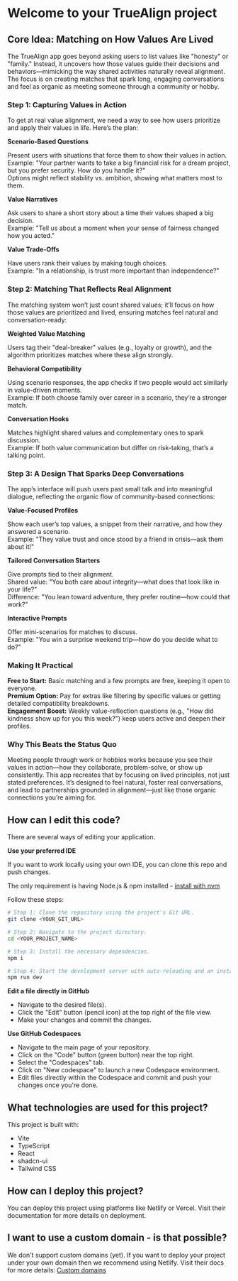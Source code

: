 # Welcome to your TrueAlign project

## Core Idea: Matching on How Values Are Lived

The TrueAlign app goes beyond asking users to list values like "honesty" or "family." Instead, it uncovers how those values guide their decisions and behaviors—mimicking the way shared activities naturally reveal alignment. The focus is on creating matches that spark long, engaging conversations and feel as organic as meeting someone through a community or hobby.

### Step 1: Capturing Values in Action

To get at real value alignment, we need a way to see how users prioritize and apply their values in life. Here’s the plan:

**Scenario-Based Questions**

Present users with situations that force them to show their values in action.  
Example: "Your partner wants to take a big financial risk for a dream project, but you prefer security. How do you handle it?"  
Options might reflect stability vs. ambition, showing what matters most to them.

**Value Narratives**

Ask users to share a short story about a time their values shaped a big decision.  
Example: "Tell us about a moment when your sense of fairness changed how you acted."

**Value Trade-Offs**

Have users rank their values by making tough choices.  
Example: "In a relationship, is trust more important than independence?"

### Step 2: Matching That Reflects Real Alignment

The matching system won’t just count shared values; it’ll focus on how those values are prioritized and lived, ensuring matches feel natural and conversation-ready:

**Weighted Value Matching**

Users tag their "deal-breaker" values (e.g., loyalty or growth), and the algorithm prioritizes matches where these align strongly.

**Behavioral Compatibility**

Using scenario responses, the app checks if two people would act similarly in value-driven moments.  
Example: If both choose family over career in a scenario, they’re a stronger match.

**Conversation Hooks**

Matches highlight shared values and complementary ones to spark discussion.  
Example: If both value communication but differ on risk-taking, that’s a talking point.

### Step 3: A Design That Sparks Deep Conversations

The app’s interface will push users past small talk and into meaningful dialogue, reflecting the organic flow of community-based connections:

**Value-Focused Profiles**

Show each user’s top values, a snippet from their narrative, and how they answered a scenario.  
Example: "They value trust and once stood by a friend in crisis—ask them about it!"

**Tailored Conversation Starters**

Give prompts tied to their alignment.  
Shared value: "You both care about integrity—what does that look like in your life?"  
Difference: "You lean toward adventure, they prefer routine—how could that work?"

**Interactive Prompts**

Offer mini-scenarios for matches to discuss.  
Example: "You win a surprise weekend trip—how do you decide what to do?"

### Making It Practical

**Free to Start:** Basic matching and a few prompts are free, keeping it open to everyone.  
**Premium Option:** Pay for extras like filtering by specific values or getting detailed compatibility breakdowns.  
**Engagement Boost:** Weekly value-reflection questions (e.g., "How did kindness show up for you this week?") keep users active and deepen their profiles.

### Why This Beats the Status Quo

Meeting people through work or hobbies works because you see their values in action—how they collaborate, problem-solve, or show up consistently. This app recreates that by focusing on lived principles, not just stated preferences. It’s designed to feel natural, foster real conversations, and lead to partnerships grounded in alignment—just like those organic connections you’re aiming for.

## How can I edit this code?

There are several ways of editing your application.

**Use your preferred IDE**

If you want to work locally using your own IDE, you can clone this repo and push changes.

The only requirement is having Node.js & npm installed - [install with nvm](https://github.com/nvm-sh/nvm#installing-and-updating)

Follow these steps:

```sh
# Step 1: Clone the repository using the project's Git URL.
git clone <YOUR_GIT_URL>

# Step 2: Navigate to the project directory.
cd <YOUR_PROJECT_NAME>

# Step 3: Install the necessary dependencies.
npm i

# Step 4: Start the development server with auto-reloading and an instant preview.
npm run dev
```

**Edit a file directly in GitHub**

- Navigate to the desired file(s).
- Click the "Edit" button (pencil icon) at the top right of the file view.
- Make your changes and commit the changes.

**Use GitHub Codespaces**

- Navigate to the main page of your repository.
- Click on the "Code" button (green button) near the top right.
- Select the "Codespaces" tab.
- Click on "New codespace" to launch a new Codespace environment.
- Edit files directly within the Codespace and commit and push your changes once you're done.

## What technologies are used for this project?

This project is built with:

- Vite
- TypeScript
- React
- shadcn-ui
- Tailwind CSS

## How can I deploy this project?

You can deploy this project using platforms like Netlify or Vercel. Visit their documentation for more details on deployment.

## I want to use a custom domain - is that possible?

We don't support custom domains (yet). If you want to deploy your project under your own domain then we recommend using Netlify. Visit their docs for more details: [Custom domains](https://docs.netlify.com/domains-https/custom-domains/)
